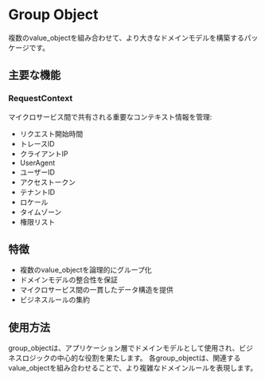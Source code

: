 # Group Object

複数のvalue_objectを組み合わせて、より大きなドメインモデルを構築するパッケージです。

## 主要な機能

### RequestContext
マイクロサービス間で共有される重要なコンテキスト情報を管理:
- リクエスト開始時間
- トレースID
- クライアントIP
- UserAgent
- ユーザーID
- アクセストークン
- テナントID
- ロケール
- タイムゾーン
- 権限リスト

## 特徴

- 複数のvalue_objectを論理的にグループ化
- ドメインモデルの整合性を保証
- マイクロサービス間の一貫したデータ構造を提供
- ビジネスルールの集約

## 使用方法

group_objectは、アプリケーション層でドメインモデルとして使用され、ビジネスロジックの中心的な役割を果たします。
各group_objectは、関連するvalue_objectを組み合わせることで、より複雑なドメインルールを表現します。

